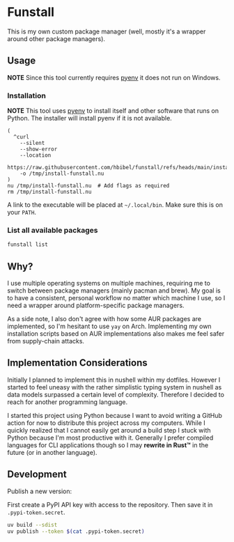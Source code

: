 # Funstall

This is my own custom package manager (well, mostly it's a wrapper around other
package managers).

## Usage

**NOTE** Since this tool currently requires
[pyenv](https://github.com/pyenv/pyenv) it does not run on Windows.

### Installation

**NOTE** This tool uses [pyenv](https://github.com/pyenv/pyenv) to install
itself and other software that runs on Python.
The installer will install pyenv if it is not available.

```nu
(
  ^curl
    --silent
    --show-error
    --location
    https://raw.githubusercontent.com/hbibel/funstall/refs/heads/main/install.nu
    -o /tmp/install-funstall.nu
)
nu /tmp/install-funstall.nu  # Add flags as required
rm /tmp/install-funstall.nu
```

A link to the executable will be placed at `~/.local/bin`. Make sure this is
on your `PATH`.

### List all available packages

```sh
funstall list
```

## Why?

I use multiple operating systems on multiple machines, requiring me to switch
between package managers (mainly pacman and brew).
My goal is to have a consistent, personal workflow no matter which machine I
use, so I need a wrapper around platform-specific package managers.

As a side note, I also don't agree with how some AUR packages are implemented,
so I'm hesitant to use `yay` on Arch.
Implementing my own installation scripts based on AUR implementations also
makes me feel safer from supply-chain attacks.

## Implementation Considerations

Initially I planned to implement this in nushell within my dotfiles.
However I started to feel uneasy with the rather simplistic typing system in
nushell as data models surpassed a certain level of complexity.
Therefore I decided to reach for another programming language.

I started this project using Python because I want to avoid writing a GitHub
action for now to distribute this project across my computers.
While I quickly realized that I cannot easily get around a build step I stuck
with Python because I'm most productive with it.
Generally I prefer compiled languages for CLI applications though so I may
**rewrite in Rust™** in the future (or in another language).

## Development

Publish a new version:

First create a PyPI API key with access to the repository.
Then save it in `.pypi-token.secret`.

```sh
uv build --sdist
uv publish --token $(cat .pypi-token.secret)
```
